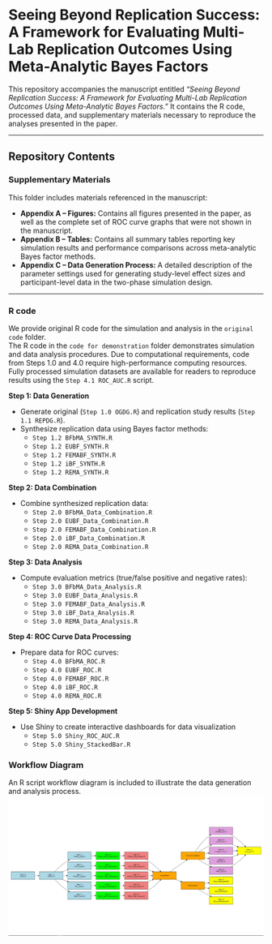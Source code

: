 # Seeing Beyond Replication Success: A Framework for Evaluating Multi-Lab Replication Outcomes Using Meta-Analytic Bayes Factors

This repository accompanies the manuscript entitled *“Seeing Beyond Replication Success: A Framework for Evaluating Multi-Lab Replication Outcomes Using Meta-Analytic Bayes Factors.”* It contains the R code, processed data, and supplementary materials necessary to reproduce the analyses presented in the paper.

---

## Repository Contents

### Supplementary Materials
This folder includes materials referenced in the manuscript:

- **Appendix A – Figures:** Contains all figures presented in the paper, as well as the complete set of ROC curve graphs that were not shown in the manuscript. 
- **Appendix B – Tables:** Contains all summary tables reporting key simulation results and performance comparisons across meta-analytic Bayes factor methods.  
- **Appendix C – Data Generation Process:** A detailed description of the parameter settings used for generating study-level effect sizes and participant-level data in the two-phase simulation design.

---
### R code
We provide original R code for the simulation and analysis in the `original code` folder.  
The R code in the `code for demonstration` folder demonstrates simulation and data analysis procedures. Due to computational requirements, code from Steps 1.0 and 4.0 require high-performance computing resources. Fully processed simulation datasets are available for readers to reproduce results using the `Step 4.1 ROC_AUC.R` script.

**Step 1: Data Generation**
- Generate original (`Step 1.0 OGDG.R`) and replication study results (`Step 1.1 REPDG.R`).
- Synthesize replication data using Bayes factor methods:
  - `Step 1.2 BFbMA_SYNTH.R`
  - `Step 1.2 EUBF_SYNTH.R`
  - `Step 1.2 FEMABF_SYNTH.R`
  - `Step 1.2 iBF_SYNTH.R`
  - `Step 1.2 REMA_SYNTH.R`

**Step 2: Data Combination**
- Combine synthesized replication data:
  - `Step 2.0 BFbMA_Data_Combination.R`
  - `Step 2.0 EUBF_Data_Combination.R`
  - `Step 2.0 FEMABF_Data_Combination.R`
  - `Step 2.0 iBF_Data_Combination.R`
  - `Step 2.0 REMA_Data_Combination.R`

**Step 3: Data Analysis**
- Compute evaluation metrics (true/false positive and negative rates):
  - `Step 3.0 BFbMA_Data_Analysis.R`
  - `Step 3.0 EUBF_Data_Analysis.R`
  - `Step 3.0 FEMABF_Data_Analysis.R`
  - `Step 3.0 iBF_Data_Analysis.R`
  - `Step 3.0 REMA_Data_Analysis.R`

**Step 4: ROC Curve Data Processing**
- Prepare data for ROC curves:
  - `Step 4.0 BFbMA_ROC.R`
  - `Step 4.0 EUBF_ROC.R`
  - `Step 4.0 FEMABF_ROC.R`
  - `Step 4.0 iBF_ROC.R`
  - `Step 4.0 REMA_ROC.R`

**Step 5: Shiny App Development**
- Use Shiny to create interactive dashboards for data visualization
  - `Step 5.0 Shiny_ROC_AUC.R`
  - `Step 5.0 Shiny_StackedBar.R`

### Workflow Diagram

An R script workflow diagram is included to illustrate the data generation and analysis process.
![Workflow Diagram](images/workflow2.png)

     
